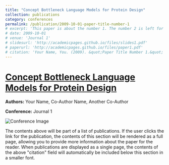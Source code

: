 ```yaml
---
title: "Concept Bottleneck Language Models for Protein Design"
collection: publications
category: conferences
permalink: /publication/2009-10-01-paper-title-number-1
# excerpt: 'This paper is about the number 1. The number 2 is left for future work.'
# date: 2009-10-01
# venue: 'Journal 1'
# slidesurl: 'http://academicpages.github.io/files/slides1.pdf'
# paperurl: 'http://academicpages.github.io/files/paper1.pdf'
# citation: 'Your Name, You. (2009). &quot;Paper Title Number 1.&quot; <i>Journal 1</i>. 1(1).'
---
```


# [Concept Bottleneck Language Models for Protein Design](http://academicpages.github.io/files/paper1.pdf)

**Authors:** Your Name, Co-Author Name, Another Co-Author

**Conference:** Journal 1

![Conference Image](http://academicpages.github.io/files/conference_image.jpg)

The contents above will be part of a list of publications. If the user clicks the link for the publication, the contents of this section will be rendered as a full page, allowing you to provide more information about the paper for the reader. When publications are displayed as a single page, the contents of the above "citation" field will automatically be included below this section in a smaller font.